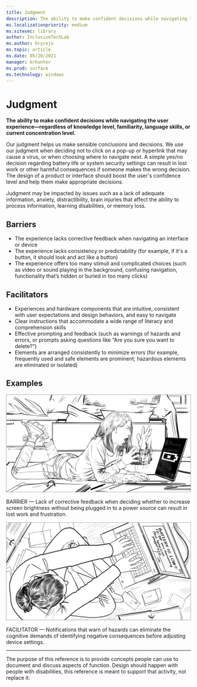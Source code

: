 ```yaml
---
title: Judgment
description: The ability to make confident decisions while navigating the user experience—regardless of knowledge level, familiarity, language skills, or current concentration level.
ms.localizationpriority: medium
ms.sitesec: library
author: InclusiveTechLab
ms.author: brycejo
ms.topic: article
ms.date: 05/20/2021
manager: krhunter
ms.prod: surface
ms.technology: windows
---
```


# Judgment

**The ability to make confident decisions while navigating the user experience—regardless of knowledge level, familiarity, language skills, or current concentration level.**

Our judgment helps us make sensible conclusions and decisions. We use our judgment when deciding not to click on a pop-up or hyperlink that may cause a virus, or when choosing where to navigate next. A simple yes/no decision regarding battery life or system security settings can result in lost work or other harmful consequences if someone makes the wrong decision. The design of a product or interface should boost the user&apos;s confidence level and help them make appropriate decisions.

Judgment may be impacted by issues such as a lack of adequate information, anxiety, distractibility, brain injuries that affect the ability to process information, learning disabilities, or memory loss.

## Barriers

* The experience lacks corrective feedback when navigating an interface or device
* The experience lacks consistency or predictability (for example, if it's a button, it should look and act like a button)
* The experience offers too many stimuli and complicated choices (such as video or sound playing in the background, confusing navigation, functionality that’s hidden or buried in too many clicks)

## Facilitators

* Experiences and hardware components that are intuitive, consistent with user expectations and design behaviors, and easy to navigate 
* Clear instructions that accommodate a wide range of literacy and comprehension skills​
* Effective prompting and feedback (such as warnings of hazards and errors, or prompts asking questions like “Are you sure you want to delete?”)
* Elements are arranged consistently to minimize errors (for example, frequently used and safe elements are prominent; hazardous elements are eliminated or isolated)

## Examples

![A young woman is surrounded by notebooks while working on a laptop. She throws her hands up in alarm as her laptop shows a black screen with a dead battery symbol.](images/Cognition_Judgment_Barrier.jpg)

BARRIER — Lack of corrective feedback when deciding whether to increase screen brightness without being plugged in to a power source can result in lost work and frustration. 


![The young woman, who was typing on her laptop, looks at a low battery warning on the screen.](images/Cognition_Judgment_Facilitator.jpg)

FACILITATOR — Notifications that warn of hazards can eliminate the cognitive demands of identifying negative consequences before adjusting device settings.


[comment]: # (Footer statement)
___
The purpose of this reference is to provide concepts people can use to document and discuss aspects of function. Design should happen with people with disabilities, this reference is meant to support that activity, not replace it. 